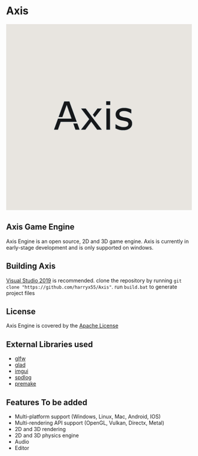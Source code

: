 # Axis
![Axis](/Res/branding/axis_logo.jpg?raw=true "Axis")

## Axis Game Engine
Axis Engine is an open source, 2D and 3D game engine. Axis is
currently in early-stage development and is only supported
on windows.

## Building Axis
[Visual Studio 2019](https://www.visualstudio.com/downloads/) is recommended.
clone the repository by running `git clone "https://github.com/harryx55/Axis"`.
run `build.bat` to generate project files

## License
Axis Engine is covered by the [Apache License](LICENSE.md)

## External Libraries used
* [glfw](https://github.com/glfw/glfw)
* [glad](https://glad.dav1d.de/)
* [imgui](https://github.com/ocornut/imgui)
* [spdlog](https://github.com/gabime/spdlog)
* [premake](https://github.com/premake/premake-core)

## Features To be added
- Multi-platform support (Windows, Linux, Mac, Android, IOS)
- Multi-rendering API support (OpenGL, Vulkan, Directx, Metal)
- 2D and 3D rendering
- 2D and 3D physics engine
- Audio
- Editor






